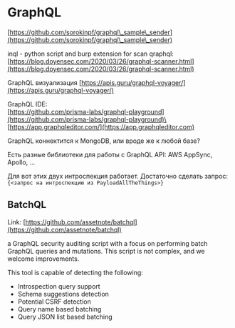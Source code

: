 # GraphQL

[https://github.com/sorokinpf/graphql\_sample\_sender](https://github.com/sorokinpf/graphql\_sample\_sender)

inql - python script and burp extension for scan qraphql: [https://blog.doyensec.com/2020/03/26/graphql-scanner.html](https://blog.doyensec.com/2020/03/26/graphql-scanner.html)

GraphQL визуализация [https://apis.guru/graphql-voyager/](https://apis.guru/graphql-voyager/)

GraphQL IDE: \
[https://github.com/prisma-labs/graphql-playground](https://github.com/prisma-labs/graphql-playground)\
[https://app.graphqleditor.com/](https://app.graphqleditor.com)

GraphQL коннектится к MongoDB, или вроде же к любой базе?



Есть разные библиотеки для работы с GraphQL API: AWS AppSync, Apollo, ...

Для вот этих двух интроспекция работает. Достаточно сделать запрос: `{<запрос на интроспекцию из PayloadAllTheThings>}`

## BatchQL

Link: [https://github.com/assetnote/batchql](https://github.com/assetnote/batchql)

a GraphQL security auditing script with a focus on performing batch GraphQL queries and mutations. This script is not complex, and we welcome improvements.

This tool is capable of detecting the following:

* Introspection query support
* Schema suggestions detection
* Potential CSRF detection
* Query name based batching
* Query JSON list based batching





